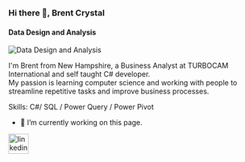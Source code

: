 ### Hi there 👋, Brent Crystal
#### Data Design and Analysis
![Data Design and Analysis](https://images.unsplash.com/photo-1502465771179-51f3535da42c?ixlib=rb-1.2.1&ixid=MnwxMjA3fDB8MHxjb2xsZWN0aW9uLXBhZ2V8MXwzNTc3OTQyfHxlbnwwfHx8fA%3D%3D&auto=format&fit=crop&w=500&q=60)

I'm Brent from New Hampshire, a Business Analyst at TURBOCAM International and self taught C# developer.  
My passion is learning computer science and working with people to streamline repetitive tasks and improve business processes.

Skills: C#/ SQL / Power Query / Power Pivot

- 🔭 I’m currently working on this page. 


[<img src='https://cdn.jsdelivr.net/npm/simple-icons@3.0.1/icons/linkedin.svg' alt='linkedin' height='40'>](https://www.linkedin.com/in/brent-crystal/)  

